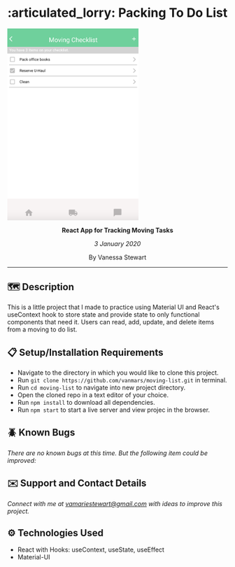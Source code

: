 <h1 align="center">:articulated_lorry: Packing To Do List</h1>  
<img align="center" style="width: 300px; margin:auto" src="public/img/appImage.png">
<p align="center"><b>React App for Tracking Moving Tasks</b></p>
<p align="center"><em>3 January 2020</em></p>
<p align="center">By Vanessa Stewart</p>
<hr/>

## :world_map: Description
This is a little project that I made to practice using Material UI and React's useContext hook to store state and provide state to only functional components that need it. Users can read, add, update, and delete items from a moving to do list.

## :clipboard: Setup/Installation Requirements
* Navigate to the directory in which you would like to clone this project.
* Run `git clone https://github.com/vanmars/moving-list.git` in terminal.
* Run `cd moving-list` to navigate into new project directory.
* Open the cloned repo in a text editor of your choice.
* Run `npm install` to download all dependencies.
* Run `npm start` to start a live server and view projec in the browser.

## :beetle: Known Bugs
_There are no known bugs at this time. But the following item could be improved:_

## :envelope: Support and Contact Details

_Connect with me at vamariestewart@gmail.com with ideas to improve this project._

## :gear: Technologies Used

* React with Hooks: useContext, useState, useEffect
* Material-UI
